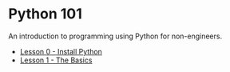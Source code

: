 # Python 101 #
An introduction to programming using Python for non-engineers.

* [Lesson 0 - Install Python](lessons/0-install-python.md)
* [Lesson 1 - The Basics](lessons/1-the-basics.md)
